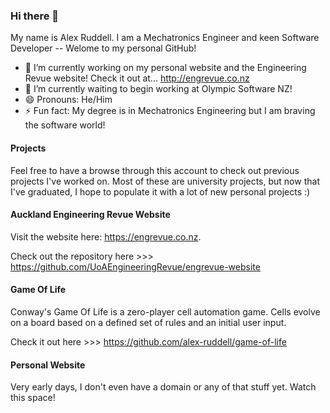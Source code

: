 ### Hi there 🌈

My name is Alex Ruddell. I am a Mechatronics Engineer and keen Software Developer -- Welome to my personal GitHub!

- 🔭 I’m currently working on my personal website and the Engineering Revue website! Check it out at... http://engrevue.co.nz
- 🌱 I’m currently waiting to begin working at Olympic Software NZ!
- 😄 Pronouns: He/Him
- ⚡ Fun fact: My degree is in Mechatronics Engineering but I am braving the software world!

#### Projects
Feel free to have a browse through this account to check out previous projects I've worked on. Most of these are university projects, but now that I've graduated, I hope to populate it with a lot of new personal projects :)

#### Auckland Engineering Revue Website
Visit the website here: https://engrevue.co.nz.

Check out the repository here >>> https://github.com/UoAEngineeringRevue/engrevue-website

#### Game Of Life
Conway's Game Of Life is a zero-player cell automation game. Cells evolve on a board based on a defined set of rules and an initial user input. 

Check it out here >>> https://github.com/alex-ruddell/game-of-life

#### Personal Website
Very early days, I don't even have a domain or any of that stuff yet. Watch this space!

